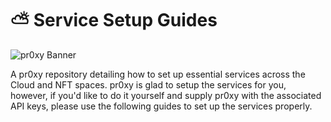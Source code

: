 # ⛅ Service Setup Guides

![pr0xy Banner](https://cdn.pr0xy.io/branding/pr0xy-github-banner.png)

A pr0xy repository detailing how to set up essential services across the Cloud and NFT spaces. pr0xy is glad to setup the services for you, however, if you'd like to do it yourself and supply pr0xy with the associated API keys, please use the following guides to set up the services properly.
